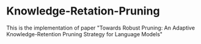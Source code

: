 # Knowledge-Retation-Pruning

This is the implementation of paper "Towards Robust Pruning: An Adaptive Knowledge-Retention Pruning Strategy for Language Models"
